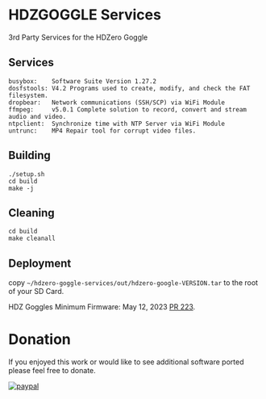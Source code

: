 # HDZGOGGLE Services
3rd Party Services for the HDZero Goggle

## Services
```
busybox:    Software Suite Version 1.27.2
dosfstools: V4.2 Programs used to create, modify, and check the FAT filesystem.
dropbear:   Network communications (SSH/SCP) via WiFi Module
ffmpeg:     v5.0.1 Complete solution to record, convert and stream audio and video.
ntpclient:  Synchronize time with NTP Server via WiFi Module
untrunc:    MP4 Repair tool for corrupt video files.
```

## Building
```shell
./setup.sh
cd build
make -j
```

## Cleaning
```shell
cd build
make cleanall
```

## Deployment
copy ```~/hdzero-goggle-services/out/hdzero-google-VERSION.tar``` to the root of your SD Card.

HDZ Goggles Minimum Firmware: May 12, 2023 [PR 223](https://github.com/hd-zero/hdzero-goggle/pull/238).

# Donation
If you enjoyed this work or would like to see additional software ported please feel free to donate.

[![paypal](https://www.paypalobjects.com/en_US/i/btn/btn_donateCC_LG.gif)](https://www.paypal.com/donate/?hosted_button_id=E4DSQMLR5JUXS)
